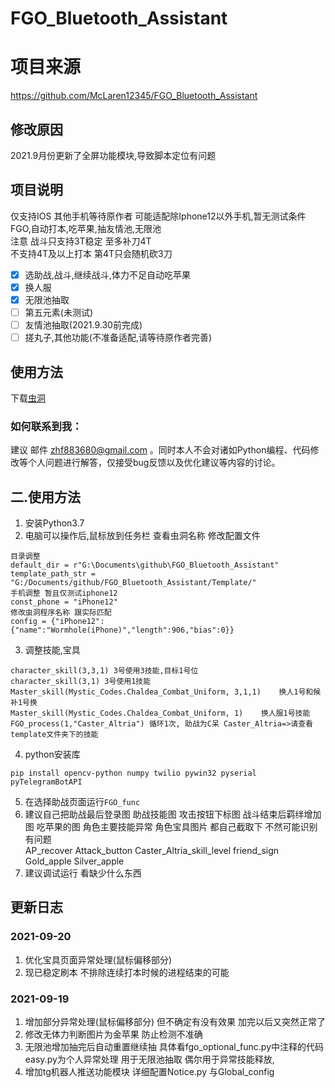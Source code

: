 ﻿# FGO_Bluetooth_Assistant
# 项目来源
https://github.com/McLaren12345/FGO_Bluetooth_Assistant
## 修改原因
2021.9月份更新了全屏功能模块,导致脚本定位有问题
## 项目说明
仅支持IOS 其他手机等待原作者 可能适配除Iphone12以外手机,暂无测试条件  
FGO,自动打本,吃苹果,抽友情池,无限池  
注意 战斗只支持3T稳定 至多补刀4T  
不支持4T及以上打本  第4T只会随机砍3刀
- [x] 选助战,战斗,继续战斗,体力不足自动吃苹果
- [x] 换人服
- [x] 无限池抽取
- [ ] 第五元素(未测试)
- [ ] 友情池抽取(2021.9.30前完成)
- [ ] 搓丸子,其他功能(不准备适配,请等待原作者完善)
## 使用方法
下载[虫洞](https://er.run/)
### 如何联系到我：
建议 邮件 <zhf883680@gmail.com> 。同时本人不会对诸如Python编程、代码修改等个人问题进行解答，仅接受bug反馈以及优化建议等内容的讨论。

## 二.使用方法
1. 安装Python3.7  
2. 电脑可以操作后,鼠标放到任务栏 查看虫洞名称 修改配置文件 
```
目录调整
default_dir = r"G:\Documents\github\FGO_Bluetooth_Assistant"
template_path_str = "G:/Documents/github/FGO_Bluetooth_Assistant/Template/"
手机调整 暂且仅测试iphone12
const_phone = "iPhone12" 
修改虫洞程序名称 跟实际匹配
config = {"iPhone12":{"name":"Wormhole(iPhone)","length":906,"bias":0}}
``` 
3. 调整技能,宝具  
```
character_skill(3,3,1) 3号使用3技能,目标1号位
character_skill(3,1) 3号使用1技能
Master_skill(Mystic_Codes.Chaldea_Combat_Uniform, 3,1,1)    换人1号和候补1号换
Master_skill(Mystic_Codes.Chaldea_Combat_Uniform, 1)    换人服1号技能
FGO_process(1,"Caster_Altria") 循环1次, 助战为C呆 Caster_Altria=>请查看template文件夹下的技能
```
4. python安装库
```
pip install opencv-python numpy twilio pywin32 pyserial pyTelegramBotAPI
```
5. 在选择助战页面运行`FGO_func`
6. 建议自己把助战最后登录图 助战技能图 攻击按钮下标图 战斗结束后羁绊增加图 吃苹果的图 角色主要技能异常 角色宝具图片 都自己截取下 不然可能识别有问题  
AP_recover  Attack_button  Caster_Altria_skill_level  friend_sign Gold_apple  Silver_apple
7. 建议调试运行 看缺少什么东西

## 更新日志
### 2021-09-20
1. 优化宝具页面异常处理(鼠标偏移部分)
2. 现已稳定刷本 不排除连续打本时候的进程结束的可能

### 2021-09-19
1. 增加部分异常处理(鼠标偏移部分) 但不确定有没有效果 加完以后又突然正常了
2. 修改无体力判断图片为金苹果 防止检测不准确
3. 无限池增加抽完后自动重置继续抽 具体看fgo_optional_func.py中注释的代码
  easy.py为个人异常处理 用于无限池抽取 偶尔用于异常技能释放,
4. 增加tg机器人推送功能模块 详细配置Notice.py 与Global_config